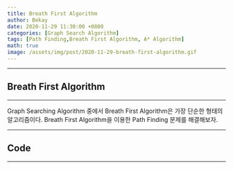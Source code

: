 ```yaml
---
title: Breath First Algorithm
author: Bekay
date: 2020-11-29 11:30:00 +0800
categories: [Graph Search Algorithm]
tags: [Path Finding,Breath First Algorithm, A* Algorithm]
math: true
image: /assets/img/post/2020-11-29-breath-first-algorithm.gif
---
```



---
## Breath First Algorithm
---
Graph Searching Algorithm 중에서 Breath First Algorithm은 가장 단순한 형태의 알고리즘이다. 
Breath First Algorithm을 이용한 Path Finding 문제를 해결해보자.


---
## Code
---
<script src="https://gist.github.com/BekayKang/8dc6a58968715211b55eaedfc2ea0bfb.js"></script>